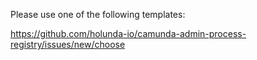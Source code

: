 Please use one of the following templates:

https://github.com/holunda-io/camunda-admin-process-registry/issues/new/choose
